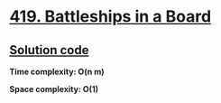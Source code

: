 # [419. Battleships in a Board](https://leetcode.com/problems/battleships-in-a-board/)

## [Solution code](https://github.com/alexengrig/leetcode/blob/main/src/main/java/dev/alexengrig/leetcode/_419_battleships_in_board/Solution.java)

**Time complexity: O(n m)**

**Space complexity: O(1)**
